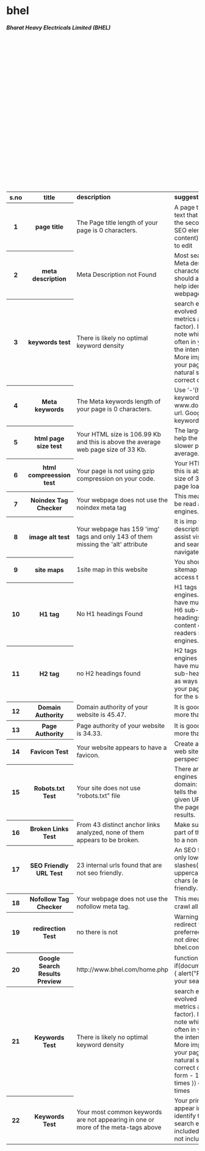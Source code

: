 # bhel
<html>

<body>

<table>

<b><i>Bharat Heavy Electricals Limited (BHEL) </i></b>

<tr>
<th><b> s.no</b></th>
<th><b> title</b></th>
<td><b>description</b></td>
<td><b> suggestion</b></td>
<td><b>status</b></td><br>


</tr>

<tr>
<th>1</th>
<th>page title</th>

<td> The Page title length of your page is 0 characters. </td>
<td>A page title, or title tag, is the main text that describes a web page. It is the second-most important on-page SEO element (behind your main body content), is the easiest SEO element to edit</td>
<td>not good</td><br>

</tr>

<tr>
<th>2</th>
<th>meta description</th>
<td>Meta Description not Found </td>
<td>Most search engines will truncate Meta descriptions to 160 characters.Your primary keywords should appear in your meta-tags to help identify the topic of your webpage to search engines.</td>
<td>not good</td><br>


</tr>

<tr>
<th>3</th>
<th>keywords test</th>
<td>There is likely no optimal keyword density </td>
<td>search engine algorithms have evolved beyond keyword density metrics as a significant ranking factor). It can be useful, however, to note which keywords appear most often in your page, and if they reflect the intended topic of your page. More importantly, the keywords in your page should appear within natural sounding and grammatically correct copy.</td>
<td>info</td><br>

</tr>

<tr>
<th>4</th>
<th>Meta keywords</th>

<td>The Meta keywords length of your page is 0 characters.</td>
<td>Use ‘-‘(hyphens) to separate keywords in the URLS. For example: www.domain.com/this-is-a-good-url.
Google Does not accept Meta keywords any more.</td>
<td>good</td><br>

</tr>

<tr>

<th>5</th>
<th>html page size test</th>

<td>Your HTML size is 106.99 Kb and this is above the average web page size of 33 Kb. </td>
<td>The large size of a web site should help the novice user This leads to a slower page loading time than average.</td>
<td>not good</td><br>

</tr>

<tr>
<th>6</th>
<th>html compreession test</th>

<td>Your page is not using gzip compression on your code.</td>
<td>Your HTML size is 106.99 Kb and this is above the average web page size of 33 Kb. This leads to a slower page loading time than average.</td>
<td>not good</td><br>

</tr>

<tr>

<th>7</th>
<th>Noindex Tag Checker</th>
<td>Your webpage does not use the noindex meta tag</td>
<td> This means that your webpage will be read and indexed by search engines.</td>
<td>good</td><br>

</tr>

<tr>
<th>8</th>
<th>image alt test</th>
<td>Your webpage has 159 'img' tags and only 143 of them missing the 'alt' attribute</td>
<td>It is imp to have .The alt attribute's descriptive information is useful to assist visually impaired customers and search engine crawlers as they navigate the site.</td>
<td>not good</td><br>
</tr>

<tr>
<th>9</th>
<th>site maps</th>

<td>1site map in this website</td>
<td>You should have sitemap.The sitemap page should provide easy access to all site pages.</td>
<td>good</td><br>

</tr>

<tr>
<th>10</th>
<th>H1 tag</th>

<td>No H1 headings Found</td>
<td>H1 tags are important to the search engines. Unlike the H1 tag, you may have multiple H2, H3, H4, H5, and H6 sub-headings. These sub-headings as ways of organizing the content on your page for your readers more than for the search engines.</td>
<td>not good</td><br>
</tr>
<tr>
<th>11</th>
<th>H2 tag</th>
<td>no H2 headings found</td>
<td>H2 tags are important to the search engines . Unlike the H1 tag, you may have multiple H3, H4, H5, and H6 sub-headings. These sub-headings as ways of organizing the content on your page for your readers more than for the search engines.</td>
<td> not good</td><br>

</tr>
<tr>
<th>12</th>
<th>Domain Authority</th>
<td>Domain authority of your website is 45.47. </td>
<td>It is good to have domain authority more than 20.</td>
<td>good</td><br>
</tr>

<tr>
<th>13</th>
<th>Page Authority	</th>
<td>Page authority of your website is 34.33. </td>
<td>It is good to have page authority more than 20</td>
<td>good</td><br>
</tr>

<tr>
<th>14</th>
<th>Favicon Test</th>
<td>Your website appears to have a favicon.</td>
<td>Create a favourite icon to give your web site a more professional perspective.</td>
<td>good</td><br>
</tr>

<tr>
<th>15</th>
<th>Robots.txt Test</th>
<td>Your site does not use "robots.txt" file</td>
<td>There are a few ways to block search engines from accessing a given domain: Block with Robots.tx. This tells the engines not to crawl the given URL, but that they may keep the page in the index and display it in results.</td>
<td>not good</td><br>
</tr>

<tr>
<th>16</th>
<th>Broken Links Test</th>
<td>From 43 distinct anchor links analyzed, none of them appears to be broken.</td>
<td>Make sure that when you remove part of the URL the link does not lead to a non-valid page.</td>
<td>ok</td><br>
</tr>

<tr>
<th>17</th>
<th>SEO Friendly URL Test</th>
<td>23 internal urls found that are not seo friendly.</td>
<td>An SEO friendly url must caontain only lower alphabets, numbers, slashes(/), dash(-). Underscores, uppercase Alphabets and special chars (e-g: & ? %) are not seo friendly.</td>
<td>not good</td><br>
</tr>


<tr>
<th>18</th>
<th>Nofollow Tag Checker</th>
<td>Your webpage does not use the nofollow meta tag.</td>
<td>This means that search engins will crawl all links from your webpage.</td>
<td>good</td><br>
</tr>


<tr>
<th>19</th>
<th>redirection Test</th>
<td>no there is not</td>
<td>Warning, redirect is not place to redirect traffic from your non-preferred domain. your website does not directs www.bhel.com and bhel.com to the same URL.</td>
<td>not good</td><br>
</tr>



<tr>
<th>20</th>
<th>Google Search Results Preview</th>
<td>http://www.bhel.com/home.php</td>
<td>function check1() { if(document.site_search.q.value=="") { alert("Please enter the keywords of your search"); return false..</td>
<td>info</td><br>
</tr>


<tr>
<th>21</th>
<th>Keywords Test</th>
<td>There is likely no optimal keyword density</td>
<td>search engine algorithms have evolved beyond keyword density metrics as a significant ranking factor). It can be useful, however, to note which keywords appear most often in your page, and if they reflect the intended topic of your page. More importantly, the keywords in your page should appear within natural sounding and grammatically correct copy.⟩⟩ bhel - 32 times
⟩⟩ form - 13 times
⟩⟩ document - 11 times
⟩⟩ date - 9 times
⟩⟩ function - 8 times</td>
<td>info</td><br>
</tr>


<tr>
<th>22</th>
<th>Keywords Test</th>
<td>Your most common keywords are not appearing in one or more of the meta-tags above</td>
<td>Your primary keywords should appear in your meta-tags to help identify the topic of your webpage to search engines.
⟩⟩  Keyword(s) not included in Meta-Title
⟩⟩  Keyword(s) not included in Meta-Description</td>
<td>info</td><br>
</tr>


</table>

</body>

</html>
